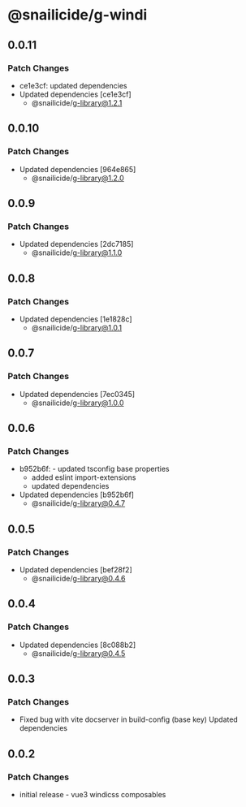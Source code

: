 # @snailicide/g-windi

## 0.0.11

### Patch Changes

- ce1e3cf: updated dependencies
- Updated dependencies [ce1e3cf]
  - @snailicide/g-library@1.2.1

## 0.0.10

### Patch Changes

- Updated dependencies [964e865]
  - @snailicide/g-library@1.2.0

## 0.0.9

### Patch Changes

- Updated dependencies [2dc7185]
  - @snailicide/g-library@1.1.0

## 0.0.8

### Patch Changes

- Updated dependencies [1e1828c]
  - @snailicide/g-library@1.0.1

## 0.0.7

### Patch Changes

- Updated dependencies [7ec0345]
  - @snailicide/g-library@1.0.0

## 0.0.6

### Patch Changes

- b952b6f: - updated tsconfig base properties
  - added eslint import-extensions
  - updated dependencies
- Updated dependencies [b952b6f]
  - @snailicide/g-library@0.4.7

## 0.0.5

### Patch Changes

- Updated dependencies [bef28f2]
  - @snailicide/g-library@0.4.6

## 0.0.4

### Patch Changes

- Updated dependencies [8c088b2]
  - @snailicide/g-library@0.4.5

## 0.0.3

### Patch Changes

- Fixed bug with vite docserver in build-config (base key) Updated dependencies

## 0.0.2

### Patch Changes

- initial release - vue3 windicss composables
